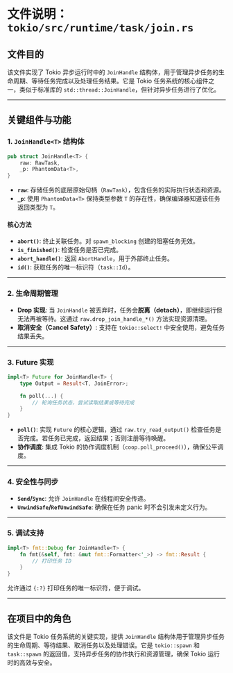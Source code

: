 # 文件说明：`tokio/src/runtime/task/join.rs`

## **文件目的**
该文件实现了 Tokio 异步运行时中的 `JoinHandle` 结构体，用于管理异步任务的生命周期、等待任务完成以及处理任务结果。它是 Tokio 任务系统的核心组件之一，类似于标准库的 `std::thread::JoinHandle`，但针对异步任务进行了优化。

---

## **关键组件与功能**

### **1. `JoinHandle<T>` 结构体**
```rust
pub struct JoinHandle<T> {
    raw: RawTask,
    _p: PhantomData<T>,
}
```
- **`raw`**: 存储任务的底层原始句柄（`RawTask`），包含任务的实际执行状态和资源。
- **`_p`**: 使用 `PhantomData<T>` 保持类型参数 `T` 的存在性，确保编译器知道该任务返回类型为 `T`。

#### **核心方法**
- **`abort()`**: 终止关联任务。对 `spawn_blocking` 创建的阻塞任务无效。
- **`is_finished()`**: 检查任务是否已完成。
- **`abort_handle()`**: 返回 `AbortHandle`，用于外部终止任务。
- **`id()`**: 获取任务的唯一标识符（`task::Id`）。

---

### **2. 生命周期管理**
- **Drop 实现**: 当 `JoinHandle` 被丢弃时，任务会**脱离（detach）**，即继续运行但无法再被等待。这通过 `raw.drop_join_handle_*()` 方法实现资源清理。
- **取消安全（Cancel Safety）**: 支持在 `tokio::select!` 中安全使用，避免任务结果丢失。

---

### **3. Future 实现**
```rust
impl<T> Future for JoinHandle<T> {
    type Output = Result<T, JoinError>;

    fn poll(...) {
        // 轮询任务状态，尝试读取结果或等待完成
    }
}
```
- **`poll()`**: 实现 `Future` 的核心逻辑，通过 `raw.try_read_output()` 检查任务是否完成。若任务已完成，返回结果；否则注册等待唤醒。
- **协作调度**: 集成 Tokio 的协作调度机制（`coop.poll_proceed()`），确保公平调度。

---

### **4. 安全性与同步**
- **`Send`/`Sync`**: 允许 `JoinHandle` 在线程间安全传递。
- **`UnwindSafe`/`RefUnwindSafe`**: 确保在任务 panic 时不会引发未定义行为。

---

### **5. 调试支持**
```rust
impl<T> fmt::Debug for JoinHandle<T> {
    fn fmt(&self, fmt: &mut fmt::Formatter<'_>) -> fmt::Result {
        // 打印任务 ID
    }
}
```
允许通过 `{:?}` 打印任务的唯一标识符，便于调试。

---

## **在项目中的角色**
该文件是 Tokio 任务系统的关键实现，提供 `JoinHandle` 结构体用于管理异步任务的生命周期、等待结果、取消任务以及处理错误。它是 `tokio::spawn` 和 `task::spawn` 的返回值，支持异步任务的协作执行和资源管理，确保 Tokio 运行时的高效与安全。
